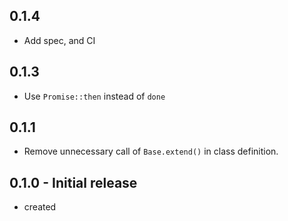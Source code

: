 ## 0.1.4
- Add spec, and CI

## 0.1.3
- Use `Promise::then` instead of `done`

## 0.1.1
- Remove unnecessary call of `Base.extend()` in class definition.

## 0.1.0 - Initial release
- created
